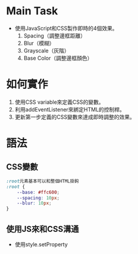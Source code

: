 # Main Task
* 使用JavaScript和CSS製作即時的4個效果。
  1. Spacing（調整邊框距離）
  2. Blur（模糊）
  3. Grayscale（灰階）
  4. Base Color（調整邊框顏色）

# 如何實作
1. 使用CSS variable來定義CSS的變數。
2. 利用addEventListener來綁定HTML的控制桿。
3. 更新第一步定義的CSS變數來達成即時調整的效果。

# 語法
## CSS變數
```CSS
:root元素基本可以和整個HTML掛鉤
:root {
    --base: #ffc600;
    --spacing: 10px;
    --blur: 10px;
}
```

## 使用JS來和CSS溝通
* 使用style.setProperty
